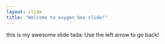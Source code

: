 ```yaml
---
layout: slide
title: "Welcome to oxygen box slide!"
---
```

this is my awesome slide tada:
Use the left arrow to go back!

